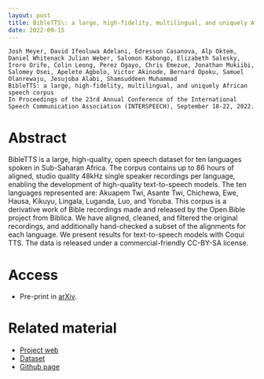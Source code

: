 ```yaml
---
layout: post
title: BibleTTS\: a large, high-fidelity, multilingual, and uniquely African speech corpus
date: 2022-09-15
---
```

```
Josh Meyer, David Ifeoluwa Adelani, Edresson Casanova, Alp Öktem, Daniel Whitenack Julian Weber, Salomon Kabongo, Elizabeth Salesky, Iroro Orife, Colin Leong, Perez Ogayo, Chris Emezue, Jonathan Mukiibi, Salomey Osei, Apelete Agbolo, Victor Akinode, Bernard Opoku, Samuel Olanrewaju, Jesujoba Alabi, Shamsuddeen Muhammad
BibleTTS: a large, high-fidelity, multilingual, and uniquely African speech corpus
In Proceedings of the 23rd Annual Conference of the International Speech Communication Association (INTERSPEECH), September 18-22, 2022. 
```

# Abstract
BibleTTS is a large, high-quality, open speech dataset for ten languages spoken in Sub-Saharan Africa. The corpus contains up to 86 hours of aligned, studio quality 48kHz single speaker recordings per language, enabling the development of high-quality text-to-speech models. The ten languages represented are: Akuapem Twi, Asante Twi, Chichewa, Ewe, Hausa, Kikuyu, Lingala, Luganda, Luo, and Yoruba. This corpus is a derivative work of Bible recordings made and released by the Open.Bible project from Biblica. We have aligned, cleaned, and filtered the original recordings, and additionally hand-checked a subset of the alignments for each language. We present results for text-to-speech models with Coqui TTS. The data is released under a commercial-friendly CC-BY-SA license. 

# Access

- Pre-print in <a href="https://arxiv.org/abs/2207.03546" target="_blank">arXiv</a>.

# Related material

- <a href="https://masakhane-io.github.io/bibleTTS/" target="_blank">Project web</a>
- <a href="https://www.openslr.org/129/" target="_blank">Dataset</a>
- <a href="https://github.com/masakhane-io/bibleTTS" target="_blank">Github page</a>
